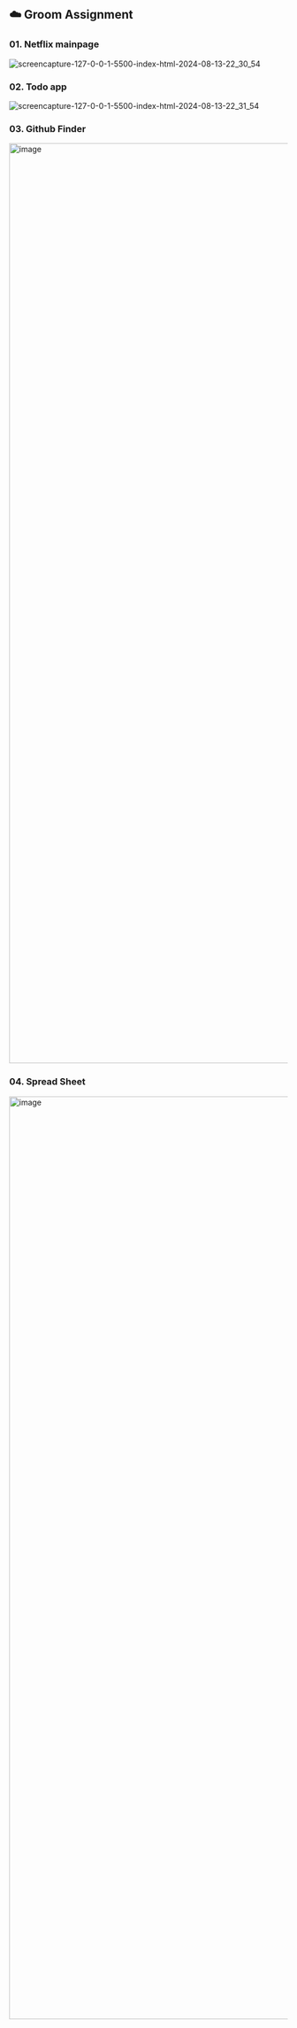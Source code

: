 ## ☁️ Groom Assignment

### 01. Netflix mainpage
![screencapture-127-0-0-1-5500-index-html-2024-08-13-22_30_54](https://github.com/user-attachments/assets/68af3c89-3cfa-4325-8d78-89119c1a22fe)


### 02. Todo app
![screencapture-127-0-0-1-5500-index-html-2024-08-13-22_31_54](https://github.com/user-attachments/assets/8f795bfb-d286-4aae-a429-cd43c99f0f17)

### 03. Github Finder
<img width="1663" alt="image" src="https://github.com/user-attachments/assets/3ef81327-7bc4-4008-87d0-a4c83d283168">

### 04. Spread Sheet
<img width="1668" alt="image" src="https://github.com/user-attachments/assets/a008354e-82ea-40ad-9311-58c66c4f959b">
